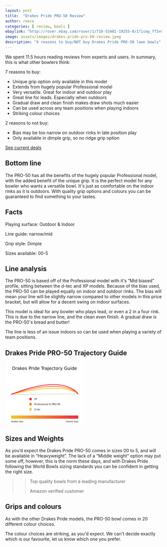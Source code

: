 ```yaml
---
layout: post
title:  "Drakes Pride PRO-50 Review"
author: reece
categories: [ review, bowls ]
ebaylink: "http://rover.ebay.com/rover/1/710-53481-19255-0/1?icep_ff3=9&pub=5575495824&toolid=10001&campid=5338542401&customid=&icep_uq=Drakes+Pride+PRO-50&icep_sellerId=&icep_ex_kw=&icep_sortBy=12&icep_catId=888&icep_minPrice=&icep_maxPrice=&ipn=psmain&icep_vectorid=229508&kwid=902099&mtid=824&kw=lg"
image: assets/images/drakes-pride-pro-50-review.jpeg
description: "9 reasons to buy/NOT buy Drakes Pride PRO-50 lawn bowls"
---
```


<div class="overview" markdown="1">

We spent 11.5 hours reading reviews from experts and users. In summary, this is what other bowlers think:

7 reasons to buy:

* Unique grip option only available in this model
* Extends from hugely popular Professional model
* Very versatile. Great for indoor and outdoor play
* Great line for leads. Especially when outdoors
* Gradual draw and clean finish makes draw shots much easier
* Can be used across any team positions when playing indoors
* Striking colour choices

2 reasons to not buy:
* Bias may be too narrow on outdoor rinks in late position play
* Only available in dimple grip, so no ridge grip option

<div class="stars">
  <i class="fas fa-star"></i>
  <i class="fas fa-star"></i>
  <i class="fas fa-star"></i>
  <i class="fas fa-star"></i>
  <i class="fas fa-star"></i>
</div>


<a href="http://rover.ebay.com/rover/1/710-53481-19255-0/1?icep_ff3=9&pub=5575495824&toolid=10001&campid=5338542401&customid=&icep_uq=Drakes+Pride+PRO-50&icep_sellerId=&icep_ex_kw=&icep_sortBy=12&icep_catId=888&icep_minPrice=&icep_maxPrice=&ipn=psmain&icep_vectorid=229508&kwid=902099&mtid=824&kw=lg"  class="btn more"  target="_blank">See current deals</a>

</div>


## Bottom line

The PRO-50 has all the benefits of the hugely popular Professional model, with the added benefit of the unique grip.  It is the perfect model for any bowler who wants a versatile bowl. It's just as comfortable on the indoor rinks as it is outdoors. With quality grip options and colours you can be guaranteed to find something to your tastes. 

## Facts

Playing surface: Outdoor & Indoor

Line guide: narrow/mid

Grip style: Dimple

Sizes available: 00-5


## Line analysis

The PRO-50 is based off of the Professional model with it's “Mid biased” profile, sitting between the d-tec and XP models. Because of the bias used, the PRO-50 can be played equally on indoor and outdoor rinks. The bias will mean your line will be slightly narrow compared to other models in this price bracket, but will allow for a decent swing on indoor surfaces.

This model is ideal for any bowler who plays lead, or even a 2 in a four rink. This is due to the narrow line, and the clean even finish. A gradual draw is the PRO-50's bread and butter!

The line is less of an issue indoors so can be used when playing a variety of team positions.


## Drakes Pride PRO-50 Trajectory Guide
 
<img src="/assets/images/drakes-pride-trajectory-guide-2020.png" alt="Trajectory guide/bias guide for Drakes Pride lawn bowl models"  style="max-height:200px;" height="200px" />


## Sizes and Weights

As you’d expect the Drakes Pride PRO-50 comes in sizes 00 to 5, and will be available in “Heavyweight”. The lack of a “Middle weight” option may put some off, however, this is the norm these days, and with Drakes Pride following the World Bowls sizing standards you can be confident in getting the right size.

>> Top quality bowls from a leading manufacturer
>>
>> Amazon verified customer

## Grips and colours

As with the other Drakes Pride models, the PRO-50 bowl comes in 20 different colour choices.

The colour choices are striking, as you'd expect. We can't decide exactly which is our favourite, let us know which one you prefer.


